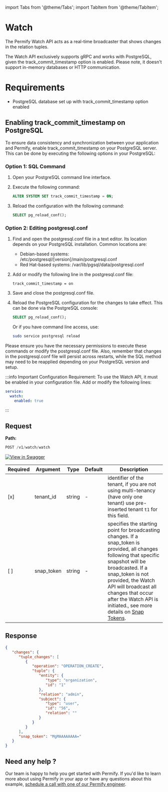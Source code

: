 import Tabs from '@theme/Tabs';
import TabItem from '@theme/TabItem';

# Watch

The Permify Watch API acts as a real-time broadcaster that shows changes in the relation tuples.

The Watch API exclusively supports gRPC and works with PostgreSQL, given the track_commit_timestamp option is enabled. Please note, it doesn't support in-memory databases or HTTP communication.

# Requirements

- PostgreSQL database set up with track_commit_timestamp option enabled

## Enabling track_commit_timestamp on PostgreSQL

To ensure data consistency and synchronization between your application and Permify, enable track_commit_timestamp on
your PostgreSQL server. This can be done by executing the following options in your PostgreSQL:

### Option 1: SQL Command

1. Open your PostgreSQL command line interface.
2. Execute the following command:

    ```sql
    ALTER SYSTEM SET track_commit_timestamp = ON;
    ```

3. Reload the configuration with the following command:

    ```sql
    SELECT pg_reload_conf();
    ```

### Option 2: Editing postgresql.conf

1. Find and open the postgresql.conf file in a text editor. Its location depends on your PostgreSQL installation. Common
   locations are:
    - Debian-based systems: /etc/postgresql/[version]/main/postgresql.conf
    - Red Hat-based systems: /var/lib/pgsql/data/postgresql.conf

2. Add or modify the following line in the postgresql.conf file:
   ```
   track_commit_timestamp = on
   ```

3. Save and close the postgresql.conf file.
4. Reload the PostgreSQL configuration for the changes to take effect. This can be done via the PostgreSQL console:
    ```sql
    SELECT pg_reload_conf();
    ```    

   Or if you have command line access, use:

    ```bash
   sudo service postgresql reload
    ```

Please ensure you have the necessary permissions to execute these commands or modify the postgresql.conf file. Also, remember that changes in the postgresql.conf file will persist across restarts, while the SQL method may need to be reapplied depending on your PostgreSQL version and setup.

:::info
Important Configuration Requirement: To use the Watch API, it must be enabled in your configuration file. Add or modify the following lines:

```yaml
service:
  watch:
    enabled: true
```

:::

## Request

**Path:**
```javascript
POST /v1/watch/watch
```

[![View in Swagger](http://jessemillar.github.io/view-in-swagger-button/button.svg)](https://permify.github.io/permify-swagger/#/Watch/watch.watch)

| Required | Argument   | Type   | Default | Description                                                                                                                                                                                                                                                                                                                                   |
|----------|------------|--------|---------|-----------------------------------------------------------------------------------------------------------------------------------------------------------------------------------------------------------------------------------------------------------------------------------------------------------------------------------------------|
| [x]      | tenant_id  | string | -       | identifier of the tenant, if you are not using multi-tenancy (have only one tenant) use pre-inserted tenant `t1` for this field.                                                                                                                                                                                                              |
| [ ]      | snap_token | string | -       | specifies the starting point for broadcasting changes. If a snap_token is provided, all changes following that specific snapshot will be broadcasted. If a snap_token is not provided, the Watch API will broadcast all changes that occur after the Watch API is initiated., see more details on [Snap Tokens](../../../reference/snap-tokens). |


[//]: # (<Tabs>)

[//]: # (<TabItem value="go" label="Go">)

[//]: # ()
[//]: # (```go)

[//]: # ()
[//]: # (```)

[//]: # ()
[//]: # (</TabItem>)

[//]: # (<TabItem value="node" label="Node">)

[//]: # ()
[//]: # (```javascript)

[//]: # ()
[//]: # (```)

[//]: # ()
[//]: # (</TabItem>)

[//]: # (</Tabs>)

## Response

```json
{
   "changes": {
      "tuple_changes": [
         {
            "operation": "OPERATION_CREATE",
            "tuple": {
               "entity": {
                  "type": "organization",
                  "id": "1"
               },
               "relation": "admin",
               "subject": {
                  "type": "user",
                  "id": "56",
                  "relation": ""
               }
            }
         }
      ],
      "snap_token": "MgMAAAAAAAA="
   }
}
```


## Need any help ?

Our team is happy to help you get started with Permify. If you'd like to learn more about using Permify in your app or
have any questions about this
example, [schedule a call with one of our Permify engineer](https://meetings-eu1.hubspot.com/ege-aytin/call-with-an-expert).

